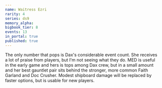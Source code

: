 ```yaml
---
name: Waitress Ezri
rarity: 4
series: ds9
memory_alpha:
bigbook_tier: 8
events: 13
in_portal: true
published: true
---
```


The only number that pops is Dax's considerable event count. She receives a lot of praise from players, but I'm not seeing what they do. MED is useful in the early game and hers is tops among Dax crew, but in a small amount and her best gauntlet pair sits behind the stronger, more common Faith Garland and Doc Crusher. Modest shipboard damage will be replaced by faster options, but is usable for new players.
